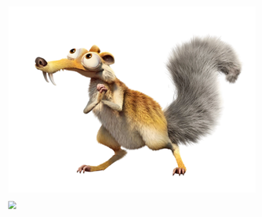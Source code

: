 ![](https://github.com/Gul1w/gul1w/blob/main/main.png)

![](https://visitor-badge.glitch.me/badge?page_id=afc163.afc163)

